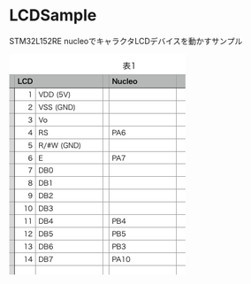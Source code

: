 # LCDSample
STM32L152RE nucleoでキャラクタLCDデバイスを動かすサンプル

![結線](https://github.com/Nunocky/LCDSample/blob/master/fig1.png)
